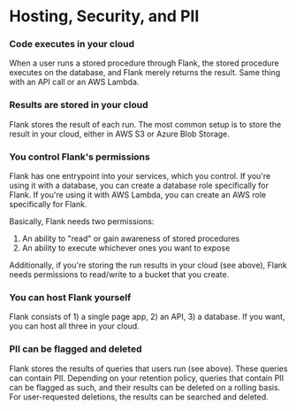 # Hosting, Security, and PII

### Code executes in your cloud

When a user runs a stored procedure through Flank, the stored procedure executes on the database, and Flank merely returns the result. Same thing with an API call or an AWS Lambda. 

### Results are stored in your cloud

Flank stores the result of each run. The most common setup is to store the result in your cloud, either in AWS S3 or Azure Blob Storage.

### You control Flank's permissions

Flank has one entrypoint into your services, which you control. If you're using it with a database, you can create a database role specifically for Flank. If you're using it with AWS Lambda, you can create an AWS role specifically for Flank.

Basically, Flank needs two permissions:

1. An ability to "read" or gain awareness of stored procedures
2. An ability to execute whichever ones you want to expose

Additionally, if you're storing the run results in your cloud (see above), Flank needs permissions to read/write to a bucket that you create.

### You can host Flank yourself

Flank consists of 1) a single page app, 2) an API, 3) a database. If you want, you can host all three in your cloud.

### PII can be flagged and deleted

Flank stores the results of queries that users run (see above). These queries can contain PII. Depending on your retention policy, queries that contain PII can be flagged as such, and their results can be deleted on a rolling basis. For user-requested deletions, the results can be searched and deleted.